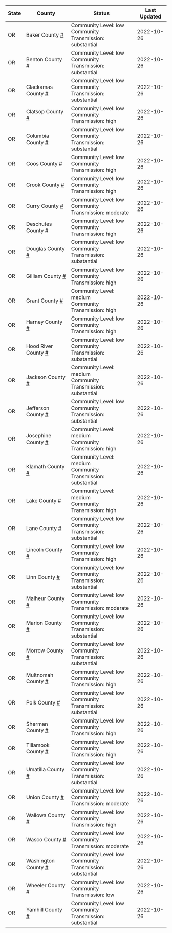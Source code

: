 State | County | Status | Last Updated
--- | --- | --- | --- 
OR | Baker County <a href="#baker_county">#</a> | <a name="baker_county"></a>Community Level: low<br/>Community Transmission: substantial | 2022-10-26
OR | Benton County <a href="#benton_county">#</a> | <a name="benton_county"></a>Community Level: low<br/>Community Transmission: substantial | 2022-10-26
OR | Clackamas County <a href="#clackamas_county">#</a> | <a name="clackamas_county"></a>Community Level: low<br/>Community Transmission: substantial | 2022-10-26
OR | Clatsop County <a href="#clatsop_county">#</a> | <a name="clatsop_county"></a>Community Level: low<br/>Community Transmission: high | 2022-10-26
OR | Columbia County <a href="#columbia_county">#</a> | <a name="columbia_county"></a>Community Level: low<br/>Community Transmission: substantial | 2022-10-26
OR | Coos County <a href="#coos_county">#</a> | <a name="coos_county"></a>Community Level: low<br/>Community Transmission: high | 2022-10-26
OR | Crook County <a href="#crook_county">#</a> | <a name="crook_county"></a>Community Level: low<br/>Community Transmission: high | 2022-10-26
OR | Curry County <a href="#curry_county">#</a> | <a name="curry_county"></a>Community Level: low<br/>Community Transmission: moderate | 2022-10-26
OR | Deschutes County <a href="#deschutes_county">#</a> | <a name="deschutes_county"></a>Community Level: low<br/>Community Transmission: high | 2022-10-26
OR | Douglas County <a href="#douglas_county">#</a> | <a name="douglas_county"></a>Community Level: low<br/>Community Transmission: substantial | 2022-10-26
OR | Gilliam County <a href="#gilliam_county">#</a> | <a name="gilliam_county"></a>Community Level: low<br/>Community Transmission: high | 2022-10-26
OR | Grant County <a href="#grant_county">#</a> | <a name="grant_county"></a>Community Level: medium<br/>Community Transmission: high | 2022-10-26
OR | Harney County <a href="#harney_county">#</a> | <a name="harney_county"></a>Community Level: low<br/>Community Transmission: high | 2022-10-26
OR | Hood River County <a href="#hood_river_county">#</a> | <a name="hood_river_county"></a>Community Level: low<br/>Community Transmission: substantial | 2022-10-26
OR | Jackson County <a href="#jackson_county">#</a> | <a name="jackson_county"></a>Community Level: medium<br/>Community Transmission: substantial | 2022-10-26
OR | Jefferson County <a href="#jefferson_county">#</a> | <a name="jefferson_county"></a>Community Level: low<br/>Community Transmission: substantial | 2022-10-26
OR | Josephine County <a href="#josephine_county">#</a> | <a name="josephine_county"></a>Community Level: medium<br/>Community Transmission: high | 2022-10-26
OR | Klamath County <a href="#klamath_county">#</a> | <a name="klamath_county"></a>Community Level: medium<br/>Community Transmission: substantial | 2022-10-26
OR | Lake County <a href="#lake_county">#</a> | <a name="lake_county"></a>Community Level: medium<br/>Community Transmission: high | 2022-10-26
OR | Lane County <a href="#lane_county">#</a> | <a name="lane_county"></a>Community Level: low<br/>Community Transmission: substantial | 2022-10-26
OR | Lincoln County <a href="#lincoln_county">#</a> | <a name="lincoln_county"></a>Community Level: low<br/>Community Transmission: high | 2022-10-26
OR | Linn County <a href="#linn_county">#</a> | <a name="linn_county"></a>Community Level: low<br/>Community Transmission: substantial | 2022-10-26
OR | Malheur County <a href="#malheur_county">#</a> | <a name="malheur_county"></a>Community Level: low<br/>Community Transmission: moderate | 2022-10-26
OR | Marion County <a href="#marion_county">#</a> | <a name="marion_county"></a>Community Level: low<br/>Community Transmission: substantial | 2022-10-26
OR | Morrow County <a href="#morrow_county">#</a> | <a name="morrow_county"></a>Community Level: low<br/>Community Transmission: substantial | 2022-10-26
OR | Multnomah County <a href="#multnomah_county">#</a> | <a name="multnomah_county"></a>Community Level: low<br/>Community Transmission: high | 2022-10-26
OR | Polk County <a href="#polk_county">#</a> | <a name="polk_county"></a>Community Level: low<br/>Community Transmission: substantial | 2022-10-26
OR | Sherman County <a href="#sherman_county">#</a> | <a name="sherman_county"></a>Community Level: low<br/>Community Transmission: high | 2022-10-26
OR | Tillamook County <a href="#tillamook_county">#</a> | <a name="tillamook_county"></a>Community Level: low<br/>Community Transmission: high | 2022-10-26
OR | Umatilla County <a href="#umatilla_county">#</a> | <a name="umatilla_county"></a>Community Level: low<br/>Community Transmission: substantial | 2022-10-26
OR | Union County <a href="#union_county">#</a> | <a name="union_county"></a>Community Level: low<br/>Community Transmission: moderate | 2022-10-26
OR | Wallowa County <a href="#wallowa_county">#</a> | <a name="wallowa_county"></a>Community Level: low<br/>Community Transmission: high | 2022-10-26
OR | Wasco County <a href="#wasco_county">#</a> | <a name="wasco_county"></a>Community Level: low<br/>Community Transmission: moderate | 2022-10-26
OR | Washington County <a href="#washington_county">#</a> | <a name="washington_county"></a>Community Level: low<br/>Community Transmission: substantial | 2022-10-26
OR | Wheeler County <a href="#wheeler_county">#</a> | <a name="wheeler_county"></a>Community Level: low<br/>Community Transmission: low | 2022-10-26
OR | Yamhill County <a href="#yamhill_county">#</a> | <a name="yamhill_county"></a>Community Level: low<br/>Community Transmission: substantial | 2022-10-26
